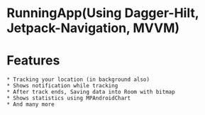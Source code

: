 # RunningApp(Using Dagger-Hilt, Jetpack-Navigation, MVVM)

# Features
    * Tracking your location (in background also)
    * Shows notification while tracking
    * After track ends, Saving data into Room with bitmap
    * Shows statistics using MPAndroidChart
    * And many more